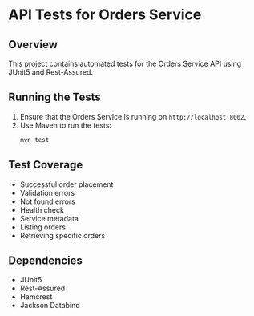 # API Tests for Orders Service

## Overview
This project contains automated tests for the Orders Service API using JUnit5 and Rest-Assured.

## Running the Tests
1. Ensure that the Orders Service is running on `http://localhost:8002`.
2. Use Maven to run the tests:
   ```bash
   mvn test
   ```

## Test Coverage
- Successful order placement
- Validation errors
- Not found errors
- Health check
- Service metadata
- Listing orders
- Retrieving specific orders

## Dependencies
- JUnit5
- Rest-Assured
- Hamcrest
- Jackson Databind